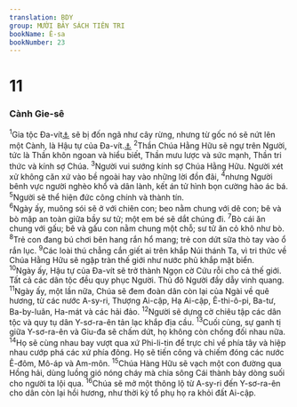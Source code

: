 ```yaml
---
translation: BDY
group: MƯỜI BẢY SÁCH TIÊN TRI
bookName: Ê-sa 
bookNumber: 23
---
```


<div class="title"><h1>11</h1><h3>Cành Gie-sê</h3></div>
<span class="verse es_11_1"><sup>1</sup>Gia tộc Đa-vít<a href="#" data-toggle="tooltip" data-placement="bottom" title="Nt Gie-sê (cha của Đa-vít)">⚓</a> sẽ bị đốn ngã như cây rừng, nhưng từ gốc nó sẽ nứt lên một Cành, là Hậu tự của Đa-vít.<a href="#" data-toggle="tooltip" data-placement="bottom" title="Nt một cành sẽ ra từ rễ nó">⚓</a> </span>
<span class="verse es_11_2"><sup>2</sup>Thần Chúa Hằng Hữu sẽ ngự trên Người, tức là Thần khôn ngoan và hiểu biết, Thần mưu lược và sức mạnh, Thần tri thức và kính sợ Chúa. </span>
<span class="verse es_11_3"><sup>3</sup>Người vui sướng kính sợ Chúa Hằng Hữu. Người xét xử không căn xứ vào bề ngoài hay vào những lời đồn đãi, </span>
<span class="verse es_11_4"><sup>4</sup>nhưng Người bênh vực người nghèo khổ và dân lành, kết án tử hình bọn cường hào ác bá. </span>
<span class="verse es_11_5"><sup>5</sup>Người sẽ thể hiện đức công chính và thành tín.<br/></span>
<span class="verse es_11_6"><sup>6</sup>Ngày ấy, muông sói sẽ ở với chiên con; beo nằm chung với dê con; bê và bò mập an toàn giữa bầy sư tử; một em bé sẽ dắt chúng đi. </span>
<span class="verse es_11_7"><sup>7</sup>Bò cái ăn chung với gấu; bê và gấu con nằm chung một chỗ; sư tử ăn cỏ khô như bò. </span>
<span class="verse es_11_8"><sup>8</sup>Trẻ con đang bú chơi bên hang rắn hổ mang; trẻ con dứt sữa thò tay vào ổ rắn lục. </span>
<span class="verse es_11_9"><sup>9</sup>Các loài thú chẳng cắn giết ai trên khắp Núi thánh Ta, vì tri thức về Chúa Hằng Hữu sẽ ngập tràn thế giới như nước phủ khắp mặt biển.<br/></span>
<span class="verse es_11_10"><sup>10</sup>Ngày ấy, Hậu tự của Đa-vít sẽ trở thành Ngọn cờ Cứu rỗi cho cả thế giới. Tất cả các dân tộc đều quy phục Người. Thủ đô Người đầy dẫy vinh quang.</span>
<span class="verse es_11_11"><sup>11</sup>Ngày ấy, một lần nữa, Chúa sẽ đem đoàn dân còn lại của Ngài về quê hương, từ các nước A-sy-ri, Thượng Ai-cập, Hạ Ai-cập, Ê-thi-ô-pi, Ba-tư, Ba-by-luân, Ha-mát và các hải đảo. </span>
<span class="verse es_11_12"><sup>12</sup>Người sẽ dựng cờ chiêu tập các dân tộc và quy tụ dân Y-sơ-ra-ên tản lạc khắp địa cầu. </span>
<span class="verse es_11_13"><sup>13</sup>Cuối cùng, sự ganh tị giữa Y-sơ-ra-ên và Giu-đa sẽ chấm dứt, họ không còn chống đối nhau nữa. </span>
<span class="verse es_11_14"><sup>14</sup>Họ sẽ cùng nhau bay vượt qua xứ Phi-li-tin để trực chỉ về phía tây và hiệp nhau cướp phá các xứ phía đông. Họ sẽ tiến công và chiếm đóng các nước Ê-đôm, Mô-áp và Am-môn. </span>
<span class="verse es_11_15"><sup>15</sup>Chúa Hàng Hữu sẽ vạch một con đường qua Hồng hải, dùng luồng gió nóng cháy mà chia sông Cái thành bảy dòng suối cho người ta lội qua. </span>
<span class="verse es_11_16"><sup>16</sup>Chúa sẽ mở một thông lộ từ A-sy-ri đến Y-sơ-ra-ên cho dân còn lại hồi hương, như thời kỳ tổ phụ họ ra khỏi đất Ai-cập.</span>
